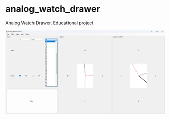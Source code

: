 # analog_watch_drawer
Analog Watch Drawer. 
Educational project.

![screenshot](https://github.com/altirtix/analog_watch_drawer/blob/main/screenshot.png)
